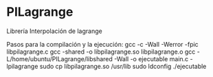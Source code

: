 # PILagrange
Librería Interpolación de lagrange

Pasos para la compilación y la ejecución:
gcc -c -Wall -Werror -fpic libpilagrange.c
gcc -shared -o libpilagrange.so libpilagrange.o
gcc -L/home/ubuntu/PILagrange/libshared -Wall -o ejecutable main.c -lpilagrange
sudo cp libpilagrange.so /usr/lib
sudo ldconfig
./ejecutable
